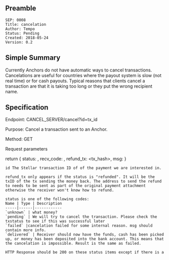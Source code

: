 
## Preamble

```
SEP: 0008
Title: cancelation
Author: Tempo 
Status: Pending
Created: 2018-05-24
Version: 0.2
```

## Simple Summary

Currently Anchors do not have automatic ways to cancel transactions.  Cancelations are useful for countries where the payout system is slow (not real time) or for cash payouts. Typical reasons that clients cancel a transaction are that it is taking too long or they put the wrong recipient name. 

## Specification


Endpoint: CANCEL_SERVER/cancel?id=tx_id

Purpose: Cancel a transaction sent to an Anchor.

Method: GET

Request parameters

return
{
	status: <status code see below>,
	recv_code: <arbitrary string>,
	refund_tx: <tx_hash>,
    msg: <arbitrary string>
}
```
id The Stellar transaction ID of of the payment we are interested in.

refund_tx only appears if the status is "refunded". It will be the txID of the tx sending the money back. The address to send the refund to needs to be sent as part of the original payment attachment otherwise the receiver won't know how to refund.

status is one of the following codes:
Name | Type | Description
-----|------|------------
`unknown` | what money?
`pending` | We will try to cancel the transaction. Please check the txstatus to see if this was successful later
`failed` |cancelation failed for some internal reason. msg should contain more info.
`delivered` | Receiver should now have the funds, cash has been picked up, or money has been deposited into the bank account. This means that the cancelation is impossible. Result is the same as failed.

HTTP Response should be 200 on these status items except if there is a 
